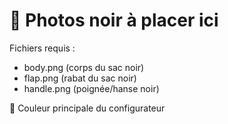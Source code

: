 # 📸 Photos noir à placer ici

Fichiers requis :
- body.png (corps du sac noir)
- flap.png (rabat du sac noir)  
- handle.png (poignée/hanse noir)

🎯 Couleur principale du configurateur
